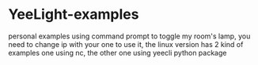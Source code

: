 # YeeLight-examples

personal examples using command prompt to toggle my room's lamp, you need to change ip with your one to use it, the linux version has 2 kind of examples one using nc, the other one using yeecli python package